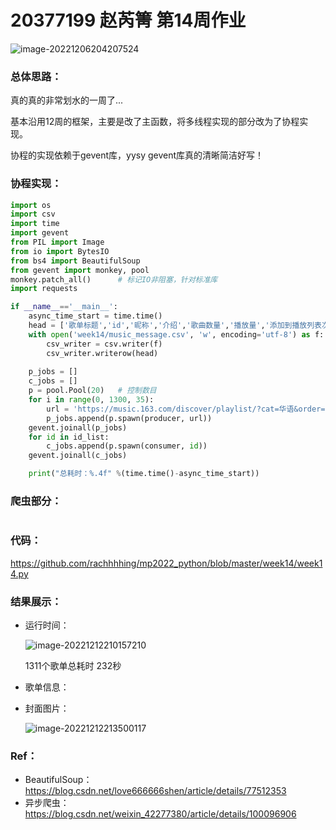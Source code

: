 # 20377199 赵芮箐 第14周作业

![image-20221206204207524](C:\Users\DELL\AppData\Roaming\Typora\typora-user-images\image-20221206204207524.png)

### 总体思路：

真的真的非常划水的一周了...

基本沿用12周的框架，主要是改了主函数，将多线程实现的部分改为了协程实现。

协程的实现依赖于gevent库，yysy gevent库真的清晰简洁好写！

### 协程实现：

```python
import os
import csv
import time
import gevent
from PIL import Image
from io import BytesIO
from bs4 import BeautifulSoup 
from gevent import monkey, pool
monkey.patch_all()		# 标记IO非阻塞，针对标准库
import requests

if __name__=='__main__':
    async_time_start = time.time()
    head = ['歌单标题','id','昵称','介绍','歌曲数量','播放量','添加到播放列表次数','分享次数','评论数']
    with open('week14/music_message.csv', 'w', encoding='utf-8') as f:
        csv_writer = csv.writer(f)
        csv_writer.writerow(head)
    
    p_jobs = []
    c_jobs = []
    p = pool.Pool(20)   # 控制数目
    for i in range(0, 1300, 35):
        url = 'https://music.163.com/discover/playlist/?cat=华语&order=hot&limit=35&offset=' + str(i)
        p_jobs.append(p.spawn(producer, url))
    gevent.joinall(p_jobs)
    for id in id_list:
        c_jobs.append(p.spawn(consumer, id))
    gevent.joinall(c_jobs)

    print("总耗时：%.4f" %(time.time()-async_time_start))
```

### 爬虫部分：

```

```



### 代码：

https://github.com/rachhhhing/mp2022_python/blob/master/week14/week14.py

### 结果展示：

- 运行时间：

  ![image-20221212210157210](C:\Users\DELL\AppData\Roaming\Typora\typora-user-images\image-20221212210157210.png)

  1311个歌单总耗时 232秒

- 歌单信息：

  

- 封面图片：

  ![image-20221212213500117](C:\Users\DELL\AppData\Roaming\Typora\typora-user-images\image-20221212213500117.png)

### Ref：

- BeautifulSoup：https://blog.csdn.net/love666666shen/article/details/77512353
- 异步爬虫：https://blog.csdn.net/weixin_42277380/article/details/100096906
